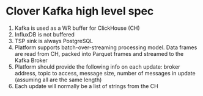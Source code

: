 # Clover Kafka high level spec


1.  Kafka is used as a WR buffer for ClickHouse (CH)
2. InfluxDB is not buffered
3. TSP sink is always PostgreSQL
4. Platform supports batch-over-streaming processing model. Data frames are read from CH,  packed into Parquet frames and streamed to the Kafka Broker 
5. Platform should provide the following info on each update: broker address, topic to access, message size, number of messages in update (assuming all are the same length)
6. Each update will normally be a list of strings from the CH
